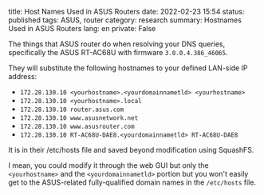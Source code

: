 title: Host Names Used in ASUS Routers
date: 2022-02-23 15:54
status: published
tags: ASUS, router
category: research
summary: Hostnames Used in ASUS Routers
lang: en
private: False


The things that ASUS router do when resolving your DNS queries,
specifically the ASUS RT-AC68U with firmware `3.0.0.4.386_46065`.

They will substitute the following hostnames to your defined LAN-side IP address:

* `172.28.130.10 <yourhostname>.<yourdomainnametld> <yourhostname>`
* `172.28.130.10 <yourhostname>.local`
* `172.28.130.10 router.asus.com`
* `172.28.130.10 www.asusnetwork.net`
* `172.28.130.10 www.asusrouter.com`
* `172.28.130.10 RT-AC68U-DAE8.<yourdomainnametld> RT-AC68U-DAE8`

It is in their /etc/hosts file and saved beyond modification using SquashFS.

I mean, you could modify it through the web GUI but only the `<yourhostname>` 
and the `<yourdomainnametld>` portion but you won't easily get to the
ASUS-related fully-qualified domain names in the `/etc/hosts` file.
